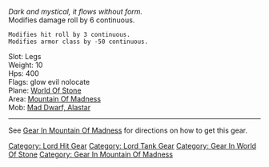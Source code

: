 *Dark and mystical, it flows without form.*  
Modifies damage roll by 6 continuous.

`Modifies hit roll by 3 continuous.`  
`Modifies armor class by -50 continuous.`

Slot: Legs  
Weight: 10  
Hps: 400  
Flags: glow evil nolocate  
Plane: [World Of Stone](:Category:World_Of_Stone "wikilink")  
Area: [Mountain Of Madness](:Category:Mountain_Of_Madness "wikilink")  
Mob: [Mad Dwarf, Alastar](Mad_Dwarf,_Alastar "wikilink")  

------------------------------------------------------------------------

See [Gear In Mountain Of
Madness](:Category:Gear_In_Mountain_Of_Madness "wikilink") for
directions on how to get this gear.

[Category: Lord Hit Gear](Category:_Lord_Hit_Gear "wikilink") [Category:
Lord Tank Gear](Category:_Lord_Tank_Gear "wikilink") [Category: Gear In
World Of Stone](Category:_Gear_In_World_Of_Stone "wikilink") [Category:
Gear In Mountain Of
Madness](Category:_Gear_In_Mountain_Of_Madness "wikilink")
